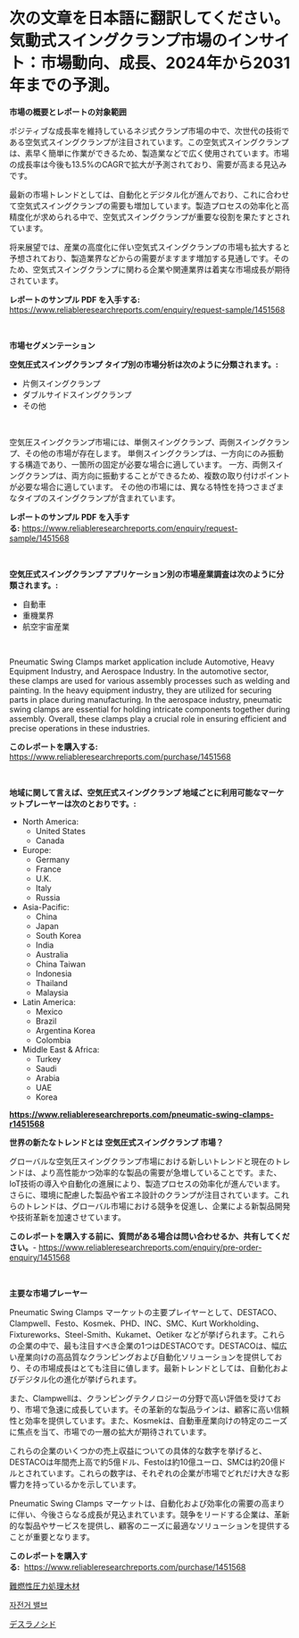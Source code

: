 <p><h1>次の文章を日本語に翻訳してください。気動式スイングクランプ市場のインサイト：市場動向、成長、2024年から2031年までの予測。</h1></p><p><strong>市場の概要とレポートの対象範囲</strong></p>
<p><p>ポジティブな成長率を維持しているネジ式クランプ市場の中で、次世代の技術である空気式スイングクランプが注目されています。この空気式スイングクランプは、素早く簡単に作業ができるため、製造業などで広く使用されています。市場の成長率は今後も13.5%のCAGRで拡大が予測されており、需要が高まる見込みです。</p><p>最新の市場トレンドとしては、自動化とデジタル化が進んでおり、これに合わせて空気式スイングクランプの需要も増加しています。製造プロセスの効率化と高精度化が求められる中で、空気式スイングクランプが重要な役割を果たすとされています。</p><p>将来展望では、産業の高度化に伴い空気式スイングクランプの市場も拡大すると予想されており、製造業界などからの需要がますます増加する見通しです。そのため、空気式スイングクランプに関わる企業や関連業界は着実な市場成長が期待されています。</p></p>
<p><strong>レポートのサンプル PDF を入手する:</strong> <a href="https://www.reliableresearchreports.com/enquiry/request-sample/1451568">https://www.reliableresearchreports.com/enquiry/request-sample/1451568</a></p>
<p>&nbsp;</p>
<p><strong>市場セグメンテーション</strong></p>
<p><strong>空気圧式スイングクランプ タイプ別の市場分析は次のように分類されます。:</strong></p>
<p><ul><li>片側スイングクランプ</li><li>ダブルサイドスイングクランプ</li><li>その他</li></ul></p>
<p>&nbsp;</p>
<p><p>空気圧スイングクランプ市場には、単側スイングクランプ、両側スイングクランプ、その他の市場が存在します。 単側スイングクランプは、一方向にのみ振動する構造であり、一箇所の固定が必要な場合に適しています。 一方、両側スイングクランプは、両方向に振動することができるため、複数の取り付けポイントが必要な場合に適しています。 その他の市場には、異なる特性を持つさまざまなタイプのスイングクランプが含まれています。</p></p>
<p><strong>レポートのサンプル PDF を入手する:</strong>&nbsp;<a href="https://www.reliableresearchreports.com/enquiry/request-sample/1451568">https://www.reliableresearchreports.com/enquiry/request-sample/1451568</a></p>
<p>&nbsp;</p>
<p><strong> 空気圧式スイングクランプ アプリケーション別の市場産業調査は次のように分類されます。:</strong></p>
<p><ul><li>自動車</li><li>重機業界</li><li>航空宇宙産業</li></ul></p>
<p>&nbsp;</p>
<p><p>Pneumatic Swing Clamps market application include Automotive, Heavy Equipment Industry, and Aerospace Industry. In the automotive sector, these clamps are used for various assembly processes such as welding and painting. In the heavy equipment industry, they are utilized for securing parts in place during manufacturing. In the aerospace industry, pneumatic swing clamps are essential for holding intricate components together during assembly. Overall, these clamps play a crucial role in ensuring efficient and precise operations in these industries.</p></p>
<p><strong>このレポートを購入する:</strong>&nbsp; <a href="https://www.reliableresearchreports.com/purchase/1451568">https://www.reliableresearchreports.com/purchase/1451568</a></p>
<p>&nbsp;</p>
<p><strong>地域に関して言えば、空気圧式スイングクランプ 地域ごとに利用可能なマーケットプレーヤーは次のとおりです。:</strong></p>
<p><ul>
    <li>
        North America:
        <ul>
            <li>United States</li>
            <li>Canada</li>
        </ul>
    </li>
    <li>
        Europe:
        <ul>
            <li>Germany</li>
            <li>France</li>
            <li>U.K.</li>
            <li>Italy</li>
            <li>Russia</li>
        </ul>
    </li>
    <li>
        Asia-Pacific:
        <ul>
            <li>China</li>
            <li>Japan</li>
            <li>South Korea</li>
            <li>India</li>
            <li>Australia</li>
            <li>China Taiwan</li>
            <li>Indonesia</li>
            <li>Thailand</li>
            <li>Malaysia</li>
        </ul>
    </li>
    <li>
        Latin America:
        <ul>
            <li>Mexico</li>
            <li>Brazil</li>
            <li>Argentina Korea</li>
            <li>Colombia</li>
        </ul>
    </li>
    <li>
        Middle East & Africa:
        <ul>
            <li>Turkey</li>
            <li>Saudi</li>
            <li>Arabia</li>
            <li>UAE</li>
            <li>Korea</li>
        </ul>
    </li>
    </ul></p>
<p><strong><a href="https://www.reliableresearchreports.com/pneumatic-swing-clamps-r1451568">https://www.reliableresearchreports.com/pneumatic-swing-clamps-r1451568</a></strong>&nbsp;</p>
<p><strong>世界の新たなトレンドとは 空気圧式スイングクランプ 市場？</strong></p>
<p><p>グローバルな空気圧スイングクランプ市場における新しいトレンドと現在のトレンドは、より高性能かつ効率的な製品の需要が急増していることです。また、IoT技術の導入や自動化の進展により、製造プロセスの効率化が進んでいます。さらに、環境に配慮した製品や省エネ設計のクランプが注目されています。これらのトレンドは、グローバル市場における競争を促進し、企業による新製品開発や技術革新を加速させています。</p></p>
<p><strong>このレポートを購入する前に、質問がある場合は問い合わせるか、共有してください。</strong>- <a href="https://www.reliableresearchreports.com/enquiry/pre-order-enquiry/1451568">https://www.reliableresearchreports.com/enquiry/pre-order-enquiry/1451568</a></p>
<p>&nbsp;</p>
<p><strong>主要な市場プレーヤー</strong></p>
<p><p>Pneumatic Swing Clamps マーケットの主要プレイヤーとして、DESTACO、Clampwell、Festo、Kosmek、PHD、INC、SMC、Kurt Workholding、Fixtureworks、Steel-Smith、Kukamet、Oetiker などが挙げられます。これらの企業の中で、最も注目すべき企業の1つはDESTACOです。DESTACOは、幅広い産業向けの高品質なクランピングおよび自動化ソリューションを提供しており、その市場成長はとても注目に値します。最新トレンドとしては、自動化およびデジタル化の進化が挙げられます。</p><p>また、Clampwellは、クランピングテクノロジーの分野で高い評価を受けており、市場で急速に成長しています。その革新的な製品ラインは、顧客に高い信頼性と効率を提供しています。また、Kosmekは、自動車産業向けの特定のニーズに焦点を当て、市場での一層の拡大が期待されています。</p><p>これらの企業のいくつかの売上収益についての具体的な数字を挙げると、DESTACOは年間売上高で約5億ドル、Festoは約10億ユーロ、SMCは約20億ドルとされています。これらの数字は、それぞれの企業が市場でどれだけ大きな影響力を持っているかを示しています。</p><p>Pneumatic Swing Clamps マーケットは、自動化および効率化の需要の高まりに伴い、今後さらなる成長が見込まれています。競争をリードする企業は、革新的な製品やサービスを提供し、顧客のニーズに最適なソリューションを提供することが重要となります。</p></p>
<p><strong>このレポートを購入する:</strong>&nbsp;&nbsp;<a href="https://www.reliableresearchreports.com/purchase/1451568">https://www.reliableresearchreports.com/purchase/1451568</a></p>
<p><p><a href="https://medium.com/@zulu.dawn/%E9%98%B2%E7%81%AB%E5%8A%A0%E5%B7%A5%E5%9C%A7%E5%8A%9B%E5%87%A6%E7%90%86%E6%9C%A8%E6%9D%90%E5%B8%82%E5%A0%B4%E3%81%AE%E8%A6%8F%E6%A8%A1-cagr-%E3%83%88%E3%83%AC%E3%83%B3%E3%83%89-2024%E5%B9%B4-2030%E5%B9%B4-f28b6c88a836">難燃性圧力処理木材</a></p><p><a href="https://medium.com/@santiagoiza565682023/%EC%9E%90%EC%A0%84%EA%B1%B0-%EB%B0%B8%EB%B8%8C-%EC%8B%9C%EC%9E%A5-%EB%B6%84%EC%84%9D-%EC%97%B0%ED%8F%89%EA%B7%A0-%EC%84%B1%EC%9E%A5%EB%A5%A0-%EC%8B%9C%EC%9E%A5-%EC%84%B8%EB%B6%84%ED%99%94-%EB%B0%8F-%EA%B8%80%EB%A1%9C%EB%B2%8C-%EC%82%B0%EC%97%85-%EA%B0%9C%EC%9A%94-f30d18010ec8">자전거 밸브</a></p><p><a href="https://medium.com/@boydsmitham37/%E3%83%87%E3%82%B9%E3%83%A9%E3%83%8E%E3%82%B7%E3%83%89%E5%B8%82%E5%A0%B4%E3%81%AF-%E5%B8%82%E5%A0%B4%E3%82%B7%E3%82%A7%E3%82%A2-%E5%B8%82%E5%A0%B4%E5%8B%95%E5%90%91-%E5%B8%82%E5%A0%B4%E6%88%90%E9%95%B7%E3%81%AB%E9%96%A2%E3%81%99%E3%82%8B%E6%83%85%E5%A0%B1%E3%82%92%E6%8F%90%E4%BE%9B%E3%81%97%E3%81%A6%E3%81%84%E3%81%BE%E3%81%99-7618fb07b256">デスラノシド</a></p></p>